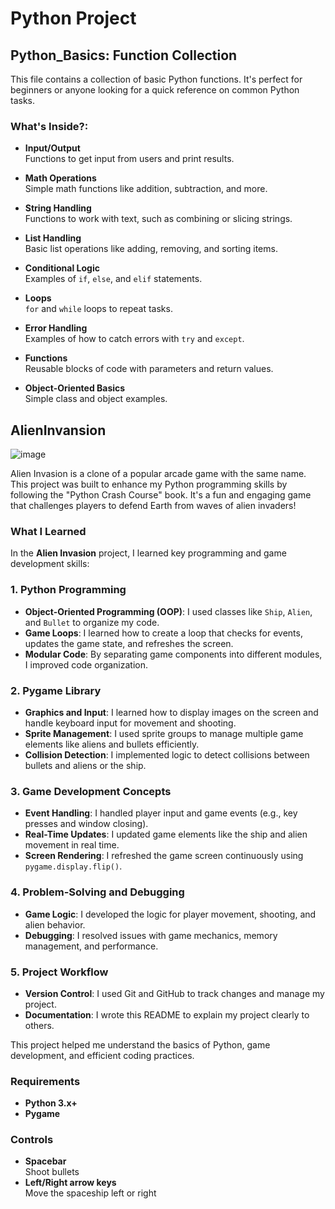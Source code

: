 # Python Project

## Python_Basics: Function Collection

This file contains a collection of basic Python functions. It's perfect for beginners or anyone looking for a quick reference on common Python tasks.

### What's Inside?:

- **Input/Output**  
  Functions to get input from users and print results.

- **Math Operations**  
  Simple math functions like addition, subtraction, and more.

- **String Handling**  
  Functions to work with text, such as combining or slicing strings.

- **List Handling**  
  Basic list operations like adding, removing, and sorting items.

- **Conditional Logic**  
  Examples of `if`, `else`, and `elif` statements.

- **Loops**  
  `for` and `while` loops to repeat tasks.

- **Error Handling**  
  Examples of how to catch errors with `try` and `except`.

- **Functions**  
  Reusable blocks of code with parameters and return values.

- **Object-Oriented Basics**  
  Simple class and object examples.

## AlienInvansion

![image](https://github.com/user-attachments/assets/402913a5-1afe-44bb-8f55-cee82e2219ca)

Alien Invasion is a clone of a popular arcade game with the same name. This project was built to enhance my Python programming skills by following the "Python Crash Course" book. It's a fun and engaging game that challenges players to defend Earth from waves of alien invaders!

### What I Learned

In the **Alien Invasion** project, I learned key programming and game development skills:

### 1. Python Programming
- **Object-Oriented Programming (OOP)**: I used classes like `Ship`, `Alien`, and `Bullet` to organize my code.
- **Game Loops**: I learned how to create a loop that checks for events, updates the game state, and refreshes the screen.
- **Modular Code**: By separating game components into different modules, I improved code organization.

### 2. Pygame Library
- **Graphics and Input**: I learned how to display images on the screen and handle keyboard input for movement and shooting.
- **Sprite Management**: I used sprite groups to manage multiple game elements like aliens and bullets efficiently.
- **Collision Detection**: I implemented logic to detect collisions between bullets and aliens or the ship.

### 3. Game Development Concepts
- **Event Handling**: I handled player input and game events (e.g., key presses and window closing).
- **Real-Time Updates**: I updated game elements like the ship and alien movement in real time.
- **Screen Rendering**: I refreshed the game screen continuously using `pygame.display.flip()`.

### 4. Problem-Solving and Debugging
- **Game Logic**: I developed the logic for player movement, shooting, and alien behavior.
- **Debugging**: I resolved issues with game mechanics, memory management, and performance.

### 5. Project Workflow
- **Version Control**: I used Git and GitHub to track changes and manage my project.
- **Documentation**: I wrote this README to explain my project clearly to others.

This project helped me understand the basics of Python, game development, and efficient coding practices.

### Requirements

- **Python 3.x+**
- **Pygame**

### Controls

- **Spacebar**  
  Shoot bullets
- **Left/Right arrow keys**  
  Move the spaceship left or right

